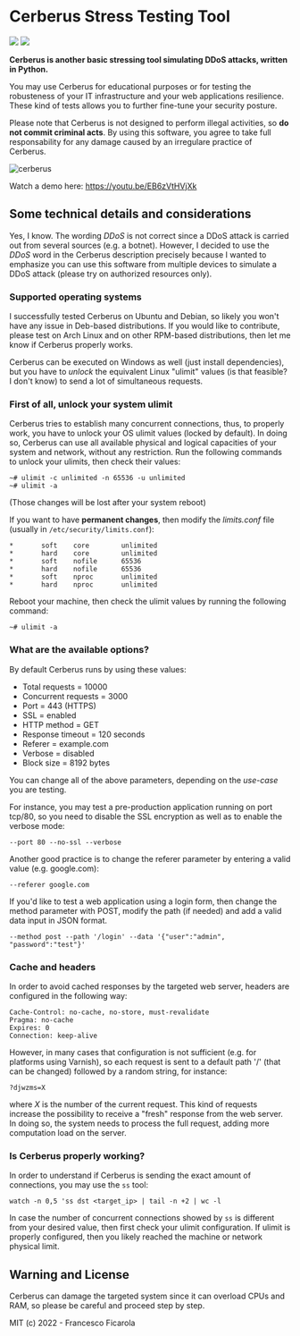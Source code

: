  # Cerberus Stress Testing Tool
 
<img  src="https://img.shields.io/badge/Python-3.8-blue">  <img  src="https://img.shields.io/badge/Licence-MIT-yellowgreen">

**Cerberus is another basic stressing tool simulating DDoS attacks, written in Python.**

You may use Cerberus for educational purposes or for testing the robusteness of your IT infrastructure and your web applications resilience. These kind of tests allows you to further fine-tune your security posture.

Please note that Cerberus is not designed to perform illegal activities, so **do not commit criminal acts**. By using this software, you agree to take full responsability for any damage caused by an irregulare practice of Cerberus.

![cerberus](https://user-images.githubusercontent.com/1279595/193843080-009b3380-4aa3-44d6-9329-c2a18f91801a.png)

Watch a demo here: https://youtu.be/EB6zVtHVjXk

## Some technical details and considerations

Yes, I know. The wording _DDoS_ is not correct since a DDoS attack is carried out from several sources (e.g. a botnet).  However, I decided to use the _DDoS_ word in the Cerberus description precisely because I wanted to emphasize you can use this software from multiple devices to simulate a DDoS attack (please try on authorized resources only).

### Supported operating systems

I successfully tested Cerberus on Ubuntu and Debian, so likely you won't have any issue in Deb-based distributions. If you would like to contribute, please test on Arch Linux and on other RPM-based distributions, then let me know if Cerberus properly works.

Cerberus can be executed on Windows as well (just install dependencies), but you have to _unlock_ the equivalent Linux "ulimit" values (is that feasible? I don't know) to send a lot of simultaneous requests.

### First of all, unlock your system ulimit

Cerberus tries to establish many concurrent connections, thus, to properly work, you have to unlock your OS ulimit values (locked by default). In doing so, Cerberus can use all available physical and logical capacities of your system and network, without any restriction. Run the following commands to unlock your ulimits, then check their values:

    ~# ulimit -c unlimited -n 65536 -u unlimited
    ~# ulimit -a
    
(Those changes will be lost after your system reboot)
    
If you want to have **permanent changes**, then modify the *limits.conf* file (usually in `/etc/security/limits.conf`):

    *		soft	core		unlimited
    *		hard	core		unlimited
    *		soft	nofile		65536
    *		hard	nofile		65536
    *		soft	nproc		unlimited
    *		hard	nproc		unlimited
    
Reboot your machine, then check the ulimit values by running the following command:

    ~# ulimit -a

### What are the available options?

By default Cerberus runs by using these values:

* Total requests = 10000
* Concurrent requests = 3000
* Port = 443 (HTTPS)
* SSL = enabled
* HTTP method = GET
* Response timeout = 120 seconds
* Referer = example.com
* Verbose = disabled
* Block size = 8192 bytes

You can change all of the above parameters, depending on the _use-case_ you are testing.

For instance, you may test a pre-production application running on port tcp/80, so you need to disable the SSL encryption as well as to enable the verbose mode:

    --port 80 --no-ssl --verbose

Another good practice is to change the referer parameter by entering a valid value (e.g. google.com):

    --referer google.com

If you'd like to test a web application using a login form, then change the method parameter with POST, modify the path (if needed) and add a valid data input in JSON format.

    --method post --path '/login' --data '{"user":"admin", "password":"test"}'

### Cache and headers

In order to avoid cached responses by the targeted web server, headers are configured in the following way:

    Cache-Control: no-cache, no-store, must-revalidate
    Pragma: no-cache
    Expires: 0
    Connection: keep-alive

However, in many cases that configuration is not sufficient (e.g. for platforms using Varnish), so each request is sent to a default path '/' (that can be changed) followed by a random string, for instance:

    ?djwzms=X

where _X_ is the number of the current request. This kind of requests increase the possibility to receive a "fresh" response from the web server. In doing so, the system needs to process the full request, adding more computation load on the server.

### Is Cerberus properly working?

In order to understand if Cerberus is sending the exact amount of connections, you may use the `ss` tool:

    watch -n 0,5 'ss dst <target_ip> | tail -n +2 | wc -l
    
In case the number of concurrent connections showed by `ss` is different from your desired value, then first check your ulimit configuration. If ulimit is properly configured, then you likely reached the machine or network physical limit.

## Warning and License

Cerberus can damage the targeted system since it can overload CPUs and RAM, so please be careful and proceed step by step.

MIT (c) 2022 - Francesco Ficarola
